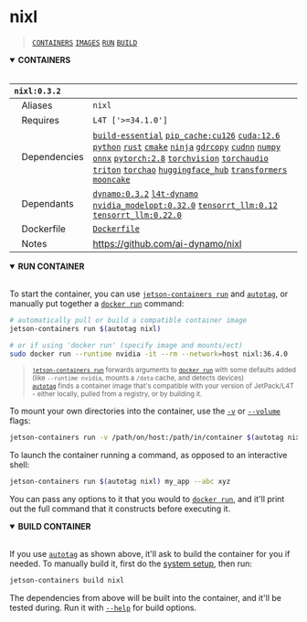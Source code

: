 # nixl

> [`CONTAINERS`](#user-content-containers) [`IMAGES`](#user-content-images) [`RUN`](#user-content-run) [`BUILD`](#user-content-build)

<details open>
<summary><b><a id="containers">CONTAINERS</a></b></summary>
<br>

| **`nixl:0.3.2`** | |
| :-- | :-- |
| &nbsp;&nbsp;&nbsp;Aliases | `nixl` |
| &nbsp;&nbsp;&nbsp;Requires | `L4T ['>=34.1.0']` |
| &nbsp;&nbsp;&nbsp;Dependencies | [`build-essential`](/packages/build/build-essential) [`pip_cache:cu126`](/packages/cuda/cuda) [`cuda:12.6`](/packages/cuda/cuda) [`python`](/packages/build/python) [`rust`](/packages/build/rust) [`cmake`](/packages/build/cmake/cmake_pip) [`ninja`](/packages/build/ninja) [`gdrcopy`](/packages/cuda/gdrcopy) [`cudnn`](/packages/cuda/cudnn) [`numpy`](/packages/numeric/numpy) [`onnx`](/packages/ml/onnx) [`pytorch:2.8`](/packages/pytorch) [`torchvision`](/packages/pytorch/torchvision) [`torchaudio`](/packages/pytorch/torchaudio) [`triton`](/packages/ml/triton) [`torchao`](/packages/pytorch/torchao) [`huggingface_hub`](/packages/llm/huggingface_hub) [`transformers`](/packages/llm/transformers) [`mooncake`](/packages/llm/dynamo/mooncake) |
| &nbsp;&nbsp;&nbsp;Dependants | [`dynamo:0.3.2`](/packages/llm/dynamo/dynamo) [`l4t-dynamo`](/packages/ml/l4t/l4t-dynamo) [`nvidia_modelopt:0.32.0`](/packages/llm/tensorrt_optimizer/nvidia-modelopt) [`tensorrt_llm:0.12`](/packages/llm/tensorrt_optimizer/tensorrt_llm) [`tensorrt_llm:0.22.0`](/packages/llm/tensorrt_optimizer/tensorrt_llm) |
| &nbsp;&nbsp;&nbsp;Dockerfile | [`Dockerfile`](Dockerfile) |
| &nbsp;&nbsp;&nbsp;Notes | https://github.com/ai-dynamo/nixl |

</details>

<details open>
<summary><b><a id="run">RUN CONTAINER</a></b></summary>
<br>

To start the container, you can use [`jetson-containers run`](/docs/run.md) and [`autotag`](/docs/run.md#autotag), or manually put together a [`docker run`](https://docs.docker.com/engine/reference/commandline/run/) command:
```bash
# automatically pull or build a compatible container image
jetson-containers run $(autotag nixl)

# or if using 'docker run' (specify image and mounts/ect)
sudo docker run --runtime nvidia -it --rm --network=host nixl:36.4.0

```
> <sup>[`jetson-containers run`](/docs/run.md) forwards arguments to [`docker run`](https://docs.docker.com/engine/reference/commandline/run/) with some defaults added (like `--runtime nvidia`, mounts a `/data` cache, and detects devices)</sup><br>
> <sup>[`autotag`](/docs/run.md#autotag) finds a container image that's compatible with your version of JetPack/L4T - either locally, pulled from a registry, or by building it.</sup>

To mount your own directories into the container, use the [`-v`](https://docs.docker.com/engine/reference/commandline/run/#volume) or [`--volume`](https://docs.docker.com/engine/reference/commandline/run/#volume) flags:
```bash
jetson-containers run -v /path/on/host:/path/in/container $(autotag nixl)
```
To launch the container running a command, as opposed to an interactive shell:
```bash
jetson-containers run $(autotag nixl) my_app --abc xyz
```
You can pass any options to it that you would to [`docker run`](https://docs.docker.com/engine/reference/commandline/run/), and it'll print out the full command that it constructs before executing it.
</details>
<details open>
<summary><b><a id="build">BUILD CONTAINER</b></summary>
<br>

If you use [`autotag`](/docs/run.md#autotag) as shown above, it'll ask to build the container for you if needed.  To manually build it, first do the [system setup](/docs/setup.md), then run:
```bash
jetson-containers build nixl
```
The dependencies from above will be built into the container, and it'll be tested during.  Run it with [`--help`](/jetson_containers/build.py) for build options.
</details>
